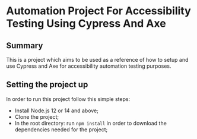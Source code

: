 # Automation Project For Accessibility Testing Using Cypress And Axe

## Summary

This is a project which aims to be used as a reference of how to setup and use Cypress and Axe for accessibility automation testing purposes.

## Setting the project up

In order to run this project follow this simple steps:

- Install Node.js 12 or 14 and above;
- Clone the project;
- In the root directory: run `npm install` in order to download the dependencies needed for the project;
